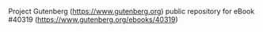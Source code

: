 Project Gutenberg (https://www.gutenberg.org) public repository for eBook #40319 (https://www.gutenberg.org/ebooks/40319)
